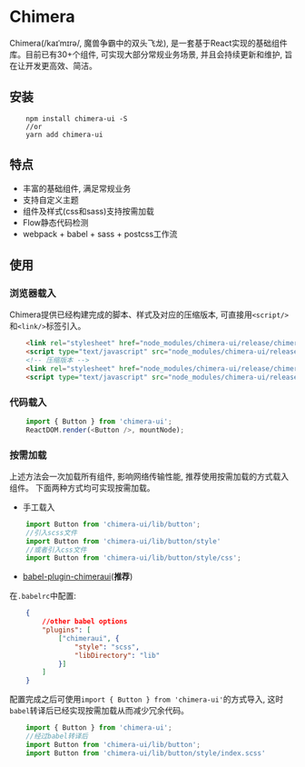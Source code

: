 # Chimera
Chimera(/kaɪˈmɪrə/, 魔兽争霸中的双头飞龙), 是一套基于React实现的基础组件库。目前已有30+个组件, 可实现大部分常规业务场景, 并且会持续更新和维护, 旨在让开发更高效、简洁。

## 安装
```shell
    npm install chimera-ui -S
    //or
    yarn add chimera-ui
```

## 特点

* 丰富的基础组件, 满足常规业务
* 支持自定义主题
* 组件及样式(css和sass)支持按需加载
* Flow静态代码检测
* webpack + babel + sass + postcss工作流

## 使用

### 浏览器载入

Chimera提供已经构建完成的脚本、样式及对应的压缩版本, 可直接用```<script/>```和```<link/>```标签引入。

```html
    <link rel="stylesheet" href="node_modules/chimera-ui/release/chimera-ui.css" />
    <script type="text/javascript" src="node_modules/chimera-ui/release/chimera-ui.js"></script>
    <!-- 压缩版本 -->
    <link rel="stylesheet" href="node_modules/chimera-ui/release/chimera-ui.min.css" />
    <script type="text/javascript" src="node_modules/chimera-ui/release/chimera-ui.min.js"></script>
```

### 代码载入

```javascript
    import { Button } from 'chimera-ui';
    ReactDOM.render(<Button />, mountNode);
```

### 按需加载

上述方法会一次加载所有组件, 影响网络传输性能, 推荐使用按需加载的方式载入组件。
下面两种方式均可实现按需加载。

* 手工载入

```javascript
    import Button from 'chimera-ui/lib/button';
    //引入scss文件
    import Button from 'chimera-ui/lib/button/style'
    //或者引入css文件
    import Button from 'chimera-ui/lib/button/style/css';
```

* [babel-plugin-chimeraui]()(**推荐**)

在```.babelrc```中配置:
```json
    {
        //other babel options
        "plugins": [
            ["chimeraui", { 
                "style": "scss",
                "libDirectory": "lib"
            }]
        ]
    }
```

配置完成之后可使用```import { Button } from 'chimera-ui'```的方式导入, 这时```babel```转译后已经实现按需加载从而减少冗余代码。

```javascript
    import { Button } from 'chimera-ui';
    //经过babel转译后
    import Button from 'chimera-ui/lib/button';
    import Button from 'chimera-ui/lib/button/style/index.scss'
```
